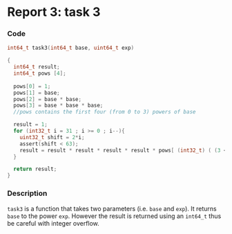 # Report 3: task 3

### Code
```c
int64_t task3(int64_t base, uint64_t exp)

{
  int64_t result;
  int64_t pows [4];
  
  pows[0] = 1;
  pows[1] = base;
  pows[2] = base * base;
  pows[3] = base * base * base;
  //pows contains the first four (from 0 to 3) powers of base

  result = 1;
  for (int32_t i = 31 ; i >= 0 ; i--){
  	uint32_t shift = 2*i;
  	assert(shift < 63);
  	result = result * result * result * result * pows[ (int32_t) ( (3 << shift & exp) >> shift ) ];
  }

  return result;
}
```

### Description

`task3` is a function that takes two parameters (i.e. `base` and `exp`). It returns `base` to the power `exp`. However the result is returned using an `int64_t` thus be careful with integer overflow.